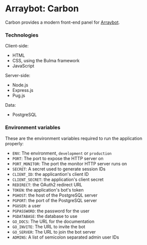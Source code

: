 # Arraybot: Carbon

Carbon provides a modern front-end panel for [Arraybot](https://github.com/Arraying/Arraybot).

### Technologies

Client-side:
* HTML
* CSS, using the Bulma framework
* JavaScript

Server-side:
* Node.js
* Express.js
* Pug.js

Data:
* PostgreSQL

### Environment variables

These are the environment variables required to run the application properly:
* `ENV`: The environment, `development` or `production`
* `PORT`: The port to expose the HTTP server on
* `PORT_MONITOR`: The port the monitor HTTP server runs on
* `SECRET`: A secret used to generate session IDs
* `CLIENT_ID`: the applicantion's client ID
* `CLIENT_SECRET`: the application's client secret
* `REDIRECT`: the OAuth2 redirect URL
* `TOKEN`: the application's bot's token
* `PGHOST`: the host of the PostgreSQL server
* `PGPORT`: the port of the PostgreSQL server
* `PGUSER`: a user
* `PGPASSWORD`: the password for the user
* `PGDATABASE`: the database to use
* `GO_DOCS`: The URL for the documentation
* `GO_INVITE`: The URL to invite the bot
* `GO_SERVER`: The URL to join the bot server
* `ADMINS`: A list of semicolon separated admin user IDs
